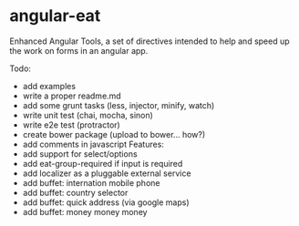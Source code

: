 # angular-eat
Enhanced Angular Tools, a set of directives intended to help and speed up the work on forms in an angular app.

Todo:
- add examples
- write a proper readme.md
- add some grunt tasks (less, injector, minify, watch)
- write unit test (chai, mocha, sinon)
- write e2e test (protractor)
- create bower package (upload to bower... how?)
- add comments in javascript
Features:
- add support for select/options
- add eat-group-required if input is required
- add localizer as a pluggable external service
- add buffet: internation mobile phone
- add buffet: country selector
- add buffet: quick address (via google maps)
- add buffet: money money money

